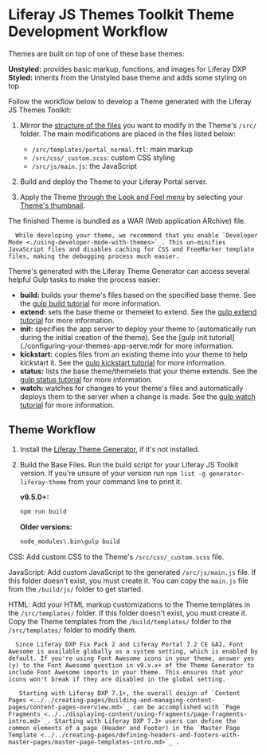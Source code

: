 # Liferay JS Themes Toolkit Theme Development Workflow

Themes are built on top of one of these base themes: 

**Unstyled:** provides basic markup, functions, and images for Liferay DXP
**Styled:** inherits from the Unstyled base theme and adds some styling on top

Follow the workflow below to develop a Theme generated with the Liferay JS Themes Toolkit:

1. Mirror the [structure of the files](./theme-anatomy) you want to modify in the Theme's `/src/` folder. The main modifications are placed in the files listed below:

    * `/src/templates/portal_normal.ftl`: main markup
    * `/src/css/_custom.scss`: custom CSS styling
    * `/src/js/main.js`: the JavaScript

1. Build and deploy the Theme to your Liferay Portal server.
1. Apply the Theme [through the Look and Feel menu](applying-themes.md) by selecting your [Theme's thumbnail](./creating-a-thumbnail-preview-for-your-theme.md). 

The finished Theme is bundled as a WAR (Web application ARchive) file. 

```note::
  While developing your theme, we recommend that you enable `Developer Mode <./using-developer-mode-with-themes>`_. This un-minifies JavaScript files and disables caching for CSS and FreeMarker template files, making the debugging process much easier.
```

Theme's generated with the Liferay Theme Generator can access several helpful Gulp tasks to make the process easier:

- **build:** builds your theme's files based on the specified base theme. See the [gulp build tutorial](./building-your-themes-files.md) for more information.
- **extend:** sets the base theme or themelet to extend. See the [gulp extend tutorial](./changing-your-base-theme.md) for more information.
- **init:** specifies the app server to deploy your theme to (automatically run during the initial creation of the theme). See the [gulp init tutorial](./configuring-your-themes-app-serve.mdr for more information. 
- **kickstart:** copies files from an existing theme into your theme to help kickstart it. See the [gulp kickstart tutorial](./copying-an-existing-themes-files.md) for more information.
- **status:** lists the base theme/themelets that your theme extends. See the [gulp status tutorial](./listing-your-themes-extensions.md) for more information.
- **watch:** watches for changes to your theme's files and automatically deploys them to the server when a change is made. See the [gulp watch tutorial](./automatically-deploying-theme-changes.md) for more information.

## Theme Workflow

1. Install the [Liferay Theme Generator](./reference/installing-the-theme-generator-reference.md), if it's not installed.
1. Build the Base Files. Run the build script for your Liferay JS Toolkit version. If you're unsure of your version run `npm list -g generator-liferay-theme` from your command line to print it.

    **v9.5.0+:**

    ```bash
    npm run build
    ```

    **Older versions:**

    ```bash
    node_modules\.bin\gulp build
    ```

CSS: Add custom CSS to the Theme's `/src/css/_custom.scss` file.

JavaScript: Add custom JavaScript to the generated `/src/js/main.js` file. If this folder doesn't exist, you must create it. You can copy the `main.js` file from the `/build/js/` folder to get started.

HTML: Add your HTML markup customizations to the Theme templates in the `/src/templates/` folder. If this folder doesn't exist, you must create it. Copy the Theme templates from the `/build/templates/` folder to the `/src/templates/` folder to modify them.

```note::
  Since Liferay DXP Fix Pack 2 and Liferay Portal 7.2 CE GA2, Font Awesome is available globally as a system setting, which is enabled by default. If you're using Font Awesome icons in your theme, answer yes (y) to the Font Awesome question in v9.x.x+ of the Theme Generator to include Font Awesome imports in your theme. This ensures that your icons won't break if they are disabled in the global setting.
```

```note::
   Starting with Liferay DXP 7.1+, the overall design of `Content Pages <../../creating-pages/building-and-managing-content-pages/content-pages-overview.md>`_ can be accomplished with `Page Fragments <../../displaying-content/using-fragments/page-fragments-intro.md>`_. Starting with Liferay DXP 7.3+ users can define the common elements of a page (Header and Footer) in the `Master Page Template <../../creating-pages/defining-headers-and-footers-with-master-pages/master-page-templates-intro.md>`_ .
```


<!--
You can use the development tools you're most comfortable with so you can focus on creating a well designed theme. The following Liferay tools help you build themes:

* [Theme Builder Gradle Plugin](/docs/7-1/reference/-/knowledge_base/r/theme-builder-gradle-plugin)
* [Liferay Theme Generator](/docs/7-1/tutorials/-/knowledge_base/t/creating-themes)
* [Dev Studio](/docs/7-1/tutorials/-/knowledge_base/t/creating-themes-with-liferay-ide)
* [Blade CLI](/docs/7-1/tutorials/-/knowledge_base/t/blade-cli)'s 
  [Theme Template](/docs/7-1/reference/-/knowledge_base/r/theme-template). 

Depending on the tool you choose 
(
  [Theme Generator](/docs/7-1/reference/-/knowledge_base/r/theme-reference-guide), 
  [Gradle](/docs/7-1/reference/-/knowledge_base/r/theme-builder-gradle-plugin), 
  [Blade CLI](/docs/7-1/reference/-/knowledge_base/r/theme-template), 
  [Maven](/docs/7-1/reference/-/knowledge_base/r/theme-template), 
  or 
  [Dev Studio](/docs/7-1/reference/-/knowledge_base/r/theme-template)
), 
the theme anatomy is a bit different. The overall development process is the 
same though: 
-->